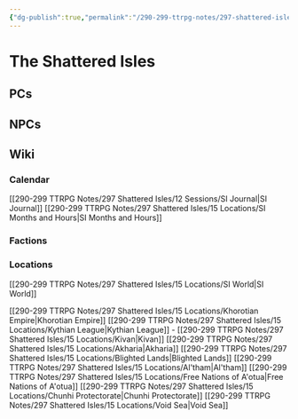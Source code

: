 ```yaml
---
{"dg-publish":true,"permalink":"/290-299-ttrpg-notes/297-shattered-isles/the-shattered-isles/"}
---
```



# The Shattered Isles

## PCs



## NPCs



## Wiki
### Calendar
[[290-299 TTRPG Notes/297 Shattered Isles/12 Sessions/SI Journal\|SI Journal]]
[[290-299 TTRPG Notes/297 Shattered Isles/15 Locations/SI Months and Hours\|SI Months and Hours]]

### Factions



### Locations

[[290-299 TTRPG Notes/297 Shattered Isles/15 Locations/SI World\|SI World]]

[[290-299 TTRPG Notes/297 Shattered Isles/15 Locations/Khorotian Empire\|Khorotian Empire]]
[[290-299 TTRPG Notes/297 Shattered Isles/15 Locations/Kythian League\|Kythian League]] - [[290-299 TTRPG Notes/297 Shattered Isles/15 Locations/Kivan\|Kivan]]
[[290-299 TTRPG Notes/297 Shattered Isles/15 Locations/Akharia\|Akharia]]
[[290-299 TTRPG Notes/297 Shattered Isles/15 Locations/Blighted Lands\|Blighted Lands]]
[[290-299 TTRPG Notes/297 Shattered Isles/15 Locations/Al'tham\|Al'tham]]
[[290-299 TTRPG Notes/297 Shattered Isles/15 Locations/Free Nations of A'otua\|Free Nations of A'otua]]
[[290-299 TTRPG Notes/297 Shattered Isles/15 Locations/Chunhi Protectorate\|Chunhi Protectorate]]
[[290-299 TTRPG Notes/297 Shattered Isles/15 Locations/Void Sea\|Void Sea]]